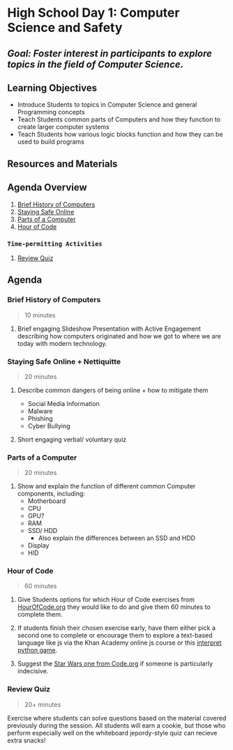 # High School Day 1: Computer Science and Safety

## *Goal: Foster interest in participants to explore topics in the field of Computer Science.*

## Learning Objectives

- Introduce Students to topics in Computer Science and general Programming concepts
- Teach Students common parts of Computers and how they function to create larger computer systems
- Teach Students how various logic blocks function and how they can be used to build programs

## Resources and Materials

[//]: # (TODO)

## Agenda Overview

1. [Brief History of Computers](#brief-history-of-computers)
2. [Staying Safe Online](#staying-safe-online--nettiquitte)
3. [Parts of a Computer](#parts-of-a-computer)
4. [Hour of Code](#hour-of-code)

### `Time-permitting Activities`

1. [Review Quiz](#review-quiz)

## Agenda

### Brief History of Computers

> 10 minutes

1. Brief engaging Slideshow Presentation with Active Engagement describing how computers originated and how we got to where we are today with modern technology.

### Staying Safe Online + Nettiquitte

> 20 minutes

1. Describe common dangers of being online + how to mitigate them
    - Social Media Information
    - Malware
    - Phishing
    - Cyber Bullying

2. Short engaging verbal/ voluntary quiz

### Parts of a Computer

> 20 minutes

1. Show and explain the function of different common Computer components, including:
    - Motherboard
    - CPU
    - GPU?
    - RAM
    - SSD/ HDD
        - Also explain the differences between an SSD and HDD
    - Display
    - HID

### Hour of Code

> 60 minutes

1. Give Students options for which Hour of Code exercises from [HourOfCode.org](https://hourofcode.com/us/learn) they would like to do and give them 60 minutes to complete them.

2. If students finish their chosen exercise early, have them either pick a second one to complete or encourage them to explore a text-based language like js via the Khan Academy online js course or this [interpret python game](https://compute-it.toxicode.fr/?hour-of-code&progression=python).

3. Suggest the [Star Wars one from Code.org](https://code.org/starwars) if someone is particularly indecisive.

### Review Quiz

> 20+ minutes

Exercise where students can solve questions based on the material covered previously during the session. All students will earn a cookie, but those who perform especially well on the whiteboard jepordy-style quiz can recieve extra snacks!
